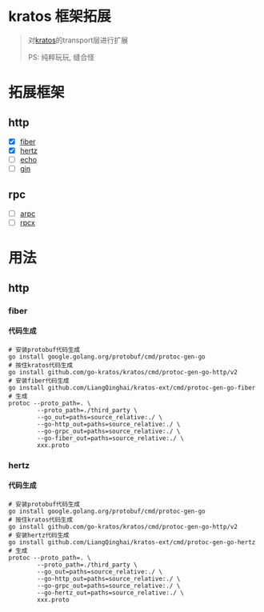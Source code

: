 # kratos 框架拓展

> 对[kratos](https://github.com/go-kratos/kratos)的transport层进行扩展
> 
> PS: 纯粹玩玩, 缝合怪

# 拓展框架

## http
- [x] [fiber](https://github.com/gofiber/fiber)
- [x] [hertz](https://github.com/cloudwego/hertz)
- [ ] [echo](https://github.com/labstack/echo)
- [ ] [gin](https://github.com/gin-gonic/gin)

## rpc

- [ ] [arpc](https://github.com/lesismal/arpc)
- [ ] [rpcx](https://github.com/smallnest/rpcx)

# 用法

## http

### fiber

#### 代码生成

```shell
# 安装protobuf代码生成
go install google.golang.org/protobuf/cmd/protoc-gen-go
# 按住kratos代码生成
go install github.com/go-kratos/kratos/cmd/protoc-gen-go-http/v2
# 安装fiber代码生成
go install github.com/LiangQinghai/kratos-ext/cmd/protoc-gen-go-fiber
# 生成
protoc --proto_path=. \
        --proto_path=./third_party \
        --go_out=paths=source_relative:./ \
        --go-http_out=paths=source_relative:./ \
        --go-grpc_out=paths=source_relative:./ \
        --go-fiber_out=paths=source_relative:./ \
        xxx.proto
```

### hertz

#### 代码生成

```shell
# 安装protobuf代码生成
go install google.golang.org/protobuf/cmd/protoc-gen-go
# 按住kratos代码生成
go install github.com/go-kratos/kratos/cmd/protoc-gen-go-http/v2
# 安装hertz代码生成
go install github.com/LiangQinghai/kratos-ext/cmd/protoc-gen-go-hertz
# 生成
protoc --proto_path=. \
        --proto_path=./third_party \
        --go_out=paths=source_relative:./ \
        --go-http_out=paths=source_relative:./ \
        --go-grpc_out=paths=source_relative:./ \
        --go-hertz_out=paths=source_relative:./ \
        xxx.proto
```